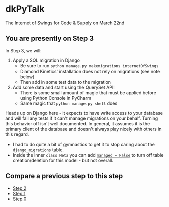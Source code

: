 # dkPyTalk
The Internet of Swings for Code &amp; Supply on March 22nd

## You are presently on Step 3
In Step 3, we will:
1. Apply a SQL migration in Django
   * Be sure to run `python manage.py makemigrations internetOfSwings`
   * Diamond Kinetics' installation does not rely on migrations (see note below)
   * Then add in some test data to the migration
2. Add some data and start using the QuerySet API!
   * There is some small amount of magic that must be applied before using Python Console in PyCharm
   * Same magic that `python manage.py shell` does

Heads up on Django here - it expects to have write access to your database and will fail any tests if it can't manage migrations on your behalf. Turning this behavior off isn't well documented. In general, it assumes it is the primary client of the database and doesn't always play nicely with others in this regard.
* I had to do quite a bit of gymnastics to get it to stop caring about the `django_migrations` table.
* Inside the inner `class Meta` you can add [`managed = False`](https://docs.djangoproject.com/en/1.10/ref/models/options/#managed) to turn off table creation/deletion for this model - but not overall.

## Compare a previous step to this step
* [Step 2](https://github.com/mressler/dkPyTalk/compare/step-2...step-3)
* [Step 1](https://github.com/mressler/dkPyTalk/compare/step-1...step-3)
* [Step 0](https://github.com/mressler/dkPyTalk/compare/step-0...step-3)
